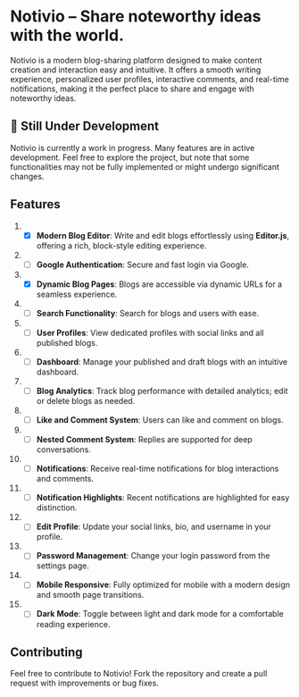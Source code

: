 # Notivio – Share noteworthy ideas with the world.

Notivio is a modern blog-sharing platform designed to make content creation and interaction easy and intuitive. It offers a smooth writing experience, personalized user profiles, interactive comments, and real-time notifications, making it the perfect place to share and engage with noteworthy ideas.

## 🚧 Still Under Development

Notivio is currently a work in progress. Many features are in active development. Feel free to explore the project, but note that some functionalities may not be fully implemented or might undergo significant changes.

## Features

1. - [x] **Modern Blog Editor**: Write and edit blogs effortlessly using **Editor.js**, offering a rich, block-style editing experience.
2. - [ ] **Google Authentication**: Secure and fast login via Google.
3. - [x] **Dynamic Blog Pages**: Blogs are accessible via dynamic URLs for a seamless experience.
4. - [ ] **Search Functionality**: Search for blogs and users with ease.
5. - [ ] **User Profiles**: View dedicated profiles with social links and all published blogs.
6. - [ ] **Dashboard**: Manage your published and draft blogs with an intuitive dashboard.
7. - [ ] **Blog Analytics**: Track blog performance with detailed analytics; edit or delete blogs as needed.
8. - [ ] **Like and Comment System**: Users can like and comment on blogs.
9. - [ ] **Nested Comment System**: Replies are supported for deep conversations.
10. - [ ] **Notifications**: Receive real-time notifications for blog interactions and comments.
11. - [ ] **Notification Highlights**: Recent notifications are highlighted for easy distinction.
12. - [ ] **Edit Profile**: Update your social links, bio, and username in your profile.
13. - [ ] **Password Management**: Change your login password from the settings page.
14. - [ ] **Mobile Responsive**: Fully optimized for mobile with a modern design and smooth page transitions.
15. - [ ] **Dark Mode**: Toggle between light and dark mode for a comfortable reading experience.

## Contributing

Feel free to contribute to Notivio! Fork the repository and create a pull request with improvements or bug fixes.

